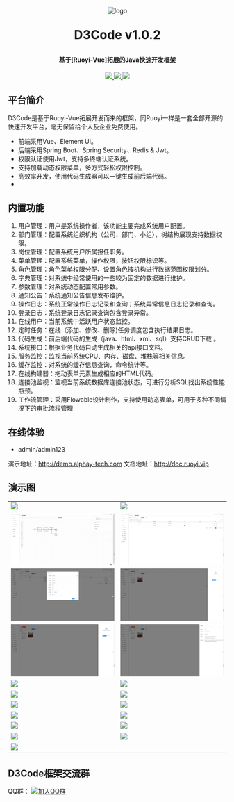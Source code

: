 <p align="center">
	<img alt="logo" src="https://default-1319610221.cos.ap-shanghai.myqcloud.com/logo.png" width="200" height="200">
</p>
<h1 align="center" style="margin: 30px 0 30px; font-weight: bold;">D3Code v1.0.2</h1>
<h4 align="center">基于[Ruoyi-Vue]拓展的Java快速开发框架</h4>
<p align="center">
	<a href="https://gitee.com/anhui-infomation/d3code/stargazers">
      <img src="https://gitee.com/anhui-infomation/d3code/badge/star.svg?theme=dark">
    </a>
	<a href="https://gitee.com/anhui-infomation/d3code">
      <img src="https://img.shields.io/badge/D3Code-v1.0.2-brightgreen.svg">
    </a>
	<a href="https://gitee.com/anhui-infomation/ruoyi-vue-mybatis-plus/blob/master/LICENSE">
      <img src="https://img.shields.io/github/license/mashape/apistatus.svg">
    </a>
</p>

## 平台简介

D3Code是基于Ruoyi-Vue拓展开发而来的框架，同Ruoyi一样是一套全部开源的快速开发平台，毫无保留给个人及企业免费使用。

* 前端采用Vue、Element UI。
* 后端采用Spring Boot、Spring Security、Redis & Jwt。
* 权限认证使用Jwt，支持多终端认证系统。
* 支持加载动态权限菜单，多方式轻松权限控制。
* 高效率开发，使用代码生成器可以一键生成前后端代码。
*

## 内置功能

1. 用户管理：用户是系统操作者，该功能主要完成系统用户配置。
2. 部门管理：配置系统组织机构（公司、部门、小组），树结构展现支持数据权限。
3. 岗位管理：配置系统用户所属担任职务。
4. 菜单管理：配置系统菜单，操作权限，按钮权限标识等。
5. 角色管理：角色菜单权限分配、设置角色按机构进行数据范围权限划分。
6. 字典管理：对系统中经常使用的一些较为固定的数据进行维护。
7. 参数管理：对系统动态配置常用参数。
8. 通知公告：系统通知公告信息发布维护。
9. 操作日志：系统正常操作日志记录和查询；系统异常信息日志记录和查询。
10. 登录日志：系统登录日志记录查询包含登录异常。
11. 在线用户：当前系统中活跃用户状态监控。
12. 定时任务：在线（添加、修改、删除)任务调度包含执行结果日志。
13. 代码生成：前后端代码的生成（java、html、xml、sql）支持CRUD下载 。
14. 系统接口：根据业务代码自动生成相关的api接口文档。
15. 服务监控：监视当前系统CPU、内存、磁盘、堆栈等相关信息。
16. 缓存监控：对系统的缓存信息查询，命令统计等。
17. 在线构建器：拖动表单元素生成相应的HTML代码。
18. 连接池监视：监视当前系统数据库连接池状态，可进行分析SQL找出系统性能瓶颈。
19. 工作流管理：采用Flowable设计制作，支持使用动态表单，可用于多种不同情况下的审批流程管理

## 在线体验

- admin/admin123

演示地址：http://demo.alphay-tech.com
文档地址：http://doc.ruoyi.vip

## 演示图

<table>
    <tr>
        <td><img src="https://oscimg.oschina.net/oscnet/cd1f90be5f2684f4560c9519c0f2a232ee8.jpg"/></td>
        <td><img src="https://oscimg.oschina.net/oscnet/1cbcf0e6f257c7d3a063c0e3f2ff989e4b3.jpg"/></td>
    </tr>
    <tr>
        <td><img src="img/工作流.png"/></td>
        <td><img src="img/附件管理引擎.png"/></td>
    </tr>
    <tr>
        <td><img src="img/腾讯云存储配置.png"/></td>
        <td><img src="img/附件管理-上传.png"/></td>
    </tr>
    <tr>
        <td><img src="img/附件管理-上传.png"/></td>
        <td><img src="img/附件管理-详情.png"/></td>
    </tr>
    <tr>
        <td><img src="https://oscimg.oschina.net/oscnet/up-8074972883b5ba0622e13246738ebba237a.png"/></td>
        <td><img src="https://oscimg.oschina.net/oscnet/up-9f88719cdfca9af2e58b352a20e23d43b12.png"/></td>
    </tr>
    <tr>
        <td><img src="https://oscimg.oschina.net/oscnet/up-39bf2584ec3a529b0d5a3b70d15c9b37646.png"/></td>
        <td><img src="https://oscimg.oschina.net/oscnet/up-936ec82d1f4872e1bc980927654b6007307.png"/></td>
    </tr>
	<tr>
        <td><img src="https://oscimg.oschina.net/oscnet/up-b2d62ceb95d2dd9b3fbe157bb70d26001e9.png"/></td>
        <td><img src="https://oscimg.oschina.net/oscnet/up-d67451d308b7a79ad6819723396f7c3d77a.png"/></td>
    </tr>	 
    <tr>
        <td><img src="https://oscimg.oschina.net/oscnet/5e8c387724954459291aafd5eb52b456f53.jpg"/></td>
        <td><img src="https://oscimg.oschina.net/oscnet/644e78da53c2e92a95dfda4f76e6d117c4b.jpg"/></td>
    </tr>
	<tr>
        <td><img src="https://oscimg.oschina.net/oscnet/up-8370a0d02977eebf6dbf854c8450293c937.png"/></td>
        <td><img src="https://oscimg.oschina.net/oscnet/up-49003ed83f60f633e7153609a53a2b644f7.png"/></td>
    </tr>
	<tr>
        <td><img src="https://oscimg.oschina.net/oscnet/up-d4fe726319ece268d4746602c39cffc0621.png"/></td>
        <td><img src="https://oscimg.oschina.net/oscnet/up-c195234bbcd30be6927f037a6755e6ab69c.png"/></td>
    </tr>
    <tr>
        <td><img src="https://oscimg.oschina.net/oscnet/b6115bc8c31de52951982e509930b20684a.jpg"/></td>
        <td></td>
    </tr>
</table>

## D3Code框架交流群

QQ群： [![加入QQ群](https://img.shields.io/badge/908022562-blue.svg)](http://qm.qq.com/cgi-bin/qm/qr?_wv=1027&k=Un7P_Y90f6yvfX6nvsJZSnGrpuRXntUn&authKey=bRrsqhOQZ4Zed2NoT0mTNh%2FYucjHJODwc7DqIIn5MwjYwM54afy0x33NSxbYJgfD&noverify=0&group_code=908022562)
